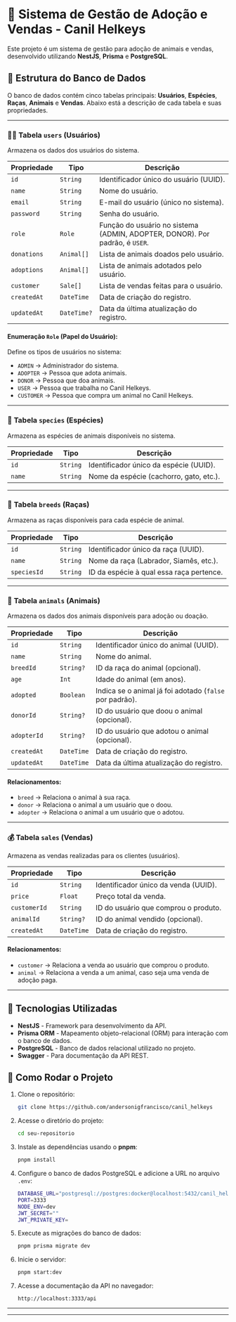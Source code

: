 # 📘 Sistema de Gestão de Adoção e Vendas - Canil Helkeys

Este projeto é um sistema de gestão para adoção de animais e vendas, desenvolvido utilizando **NestJS**, **Prisma** e **PostgreSQL**.

## 📌 Estrutura do Banco de Dados

O banco de dados contém cinco tabelas principais: **Usuários**, **Espécies**, **Raças**, **Animais** e **Vendas**. Abaixo está a descrição de cada tabela e suas propriedades.

---

### 🧑‍💼 **Tabela `users` (Usuários)**  
Armazena os dados dos usuários do sistema.

| Propriedade  | Tipo       | Descrição |
|-------------|-----------|-----------|
| `id`        | `String`  | Identificador único do usuário (UUID). |
| `name`      | `String`  | Nome do usuário. |
| `email`     | `String`  | E-mail do usuário (único no sistema). |
| `password`  | `String`  | Senha do usuário. |
| `role`      | `Role`    | Função do usuário no sistema (ADMIN, ADOPTER, DONOR). Por padrão, é `USER`. |
| `donations` | `Animal[]` | Lista de animais doados pelo usuário. |
| `adoptions` | `Animal[]` | Lista de animais adotados pelo usuário. |
| `customer`  | `Sale[]`   | Lista de vendas feitas para o usuário. |
| `createdAt` | `DateTime` | Data de criação do registro. |
| `updatedAt` | `DateTime?` | Data da última atualização do registro. |

#### **Enumeração `Role` (Papel do Usuário):**  
Define os tipos de usuários no sistema:  
- `ADMIN` → Administrador do sistema.  
- `ADOPTER` → Pessoa que adota animais.  
- `DONOR` → Pessoa que doa animais. 
- `USER` → Pessoa que trabalha no  Canil Helkeys.   
- `CUSTOMER` → Pessoa que compra um animal no  Canil Helkeys.   

---

### 🦴 **Tabela `species` (Espécies)**  
Armazena as espécies de animais disponíveis no sistema.

| Propriedade  | Tipo       | Descrição |
|-------------|-----------|-----------|
| `id`        | `String`  | Identificador único da espécie (UUID). |
| `name`      | `String`  | Nome da espécie (cachorro, gato, etc.). |

---

### 🏅 **Tabela `breeds` (Raças)**  
Armazena as raças disponíveis para cada espécie de animal.

| Propriedade  | Tipo       | Descrição |
|-------------|-----------|-----------|
| `id`        | `String`  | Identificador único da raça (UUID). |
| `name`      | `String`  | Nome da raça (Labrador, Siamês, etc.). |
| `speciesId` | `String`  | ID da espécie à qual essa raça pertence. |

---

### 🐾 **Tabela `animals` (Animais)**  
Armazena os dados dos animais disponíveis para adoção ou doação.

| Propriedade  | Tipo       | Descrição |
|-------------|-----------|-----------|
| `id`        | `String`  | Identificador único do animal (UUID). |
| `name`      | `String`  | Nome do animal. |
| `breedId`   | `String?` | ID da raça do animal (opcional). |
| `age`       | `Int`     | Idade do animal (em anos). |
| `adopted`   | `Boolean` | Indica se o animal já foi adotado (`false` por padrão). |
| `donorId`   | `String?` | ID do usuário que doou o animal (opcional). |
| `adopterId` | `String?` | ID do usuário que adotou o animal (opcional). |
| `createdAt` | `DateTime` | Data de criação do registro. |
| `updatedAt` | `DateTime` | Data da última atualização do registro. |

#### **Relacionamentos:**   
- `breed` → Relaciona o animal à sua raça.  
- `donor` → Relaciona o animal a um usuário que o doou.  
- `adopter` → Relaciona o animal a um usuário que o adotou.  

---

### 💰 **Tabela `sales` (Vendas)**  
Armazena as vendas realizadas para os clientes (usuários).

| Propriedade  | Tipo       | Descrição |
|-------------|-----------|-----------|
| `id`        | `String`  | Identificador único da venda (UUID). |
| `price`     | `Float`   | Preço total da venda. |
| `customerId`| `String`  | ID do usuário que comprou o produto. |
| `animalId`  | `String?` | ID do animal vendido (opcional). |
| `createdAt` | `DateTime`| Data de criação do registro. |

#### **Relacionamentos:**  
- `customer` → Relaciona a venda ao usuário que comprou o produto.  
- `animal` → Relaciona a venda a um animal, caso seja uma venda de adoção paga.  

---

## 🚀 Tecnologias Utilizadas

- **NestJS** - Framework para desenvolvimento da API.
- **Prisma ORM** - Mapeamento objeto-relacional (ORM) para interação com o banco de dados.
- **PostgreSQL** - Banco de dados relacional utilizado no projeto.
- **Swagger** - Para documentação da API REST.

## 📌 Como Rodar o Projeto

1. Clone o repositório:
   ```sh
   git clone https://github.com/andersonigfrancisco/canil_helkeys
   ```

2. Acesse o diretório do projeto:
   ```sh
   cd seu-repositorio
   ```

3. Instale as dependências usando o **pnpm**:
   ```sh
   pnpm install
   ```

4. Configure o banco de dados PostgreSQL e adicione a URL no arquivo `.env`:
   ```sh
   DATABASE_URL="postgresql://postgres:docker@localhost:5432/canil_helkeys"
   PORT=3333
   NODE_ENV=dev
   JWT_SECRET=""
   JWT_PRIVATE_KEY=
   ```

5. Execute as migrações do banco de dados:
   ```sh
   pnpm prisma migrate dev
   ```

6. Inicie o servidor:
   ```sh
   pnpm start:dev
   ```

7. Acesse a documentação da API no navegador:
   ```
   http://localhost:3333/api
   ```

---



---